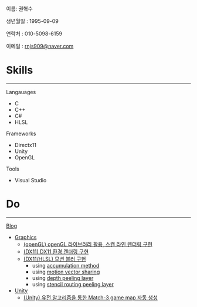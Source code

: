 이름: 권혁수


생년월일 : 1995-09-09


연락처 : 010-5098-6159


이메일 : rnjs909@naver.com

#  Skills
___
Langauages
- C
- C++ 
- C# 
- HLSL

Frameworks
- Directx11
- Unity
- OpenGL

Tools
- Visual Studio

#  Do
___

[Blog](https://limbsoo.github.io/)

- [Graphics](https://limbsoo.github.io/tags/graphics/)
	- [(openGL) openGL 라이브러리 활용, 스캔 라인 렌더링 구현](https://limbsoo.github.io/tags/opengl/)
	- [(DX11) DX11 환경 렌더링 구현](https://limbsoo.github.io/tags/tutorial/)
	- [(DX11/HLSL) 모션 블러 구현](https://limbsoo.github.io/tags/motionblur/)
		- using [accumulation method](https://limbsoo.github.io/posts/DX11-Motion-Blur-using-Accumulation-method/)
		- using [motion vector sharing](https://limbsoo.github.io/posts/DX11-Motion-Blur-using-motion-vector-sharing/)
		- using [depth peeling layer](https://limbsoo.github.io/posts/DX11-Motion-Blur-using-depth-peeling-layer/)
		- using [stencil routing peeling layer](https://limbsoo.github.io/posts/DX11-Motion-Blur-stencil-routing/)
- [Unity](https://limbsoo.github.io/categories/unity/)
	- [(Unity) 유전 알고리즘을 통한 Match-3 game map 자동 생성](https://limbsoo.github.io/tags/match-3game/)
